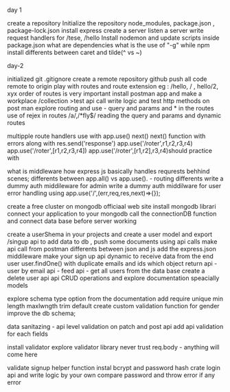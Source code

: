 day 1

create a repository
Initialize the repository
node_modules, package.json , package-lock.json
install express
create a server
listen  a server
write request handlers for /tese, /hello
Install nodemon and update scripts inside package.json
what are dependencies
what is the use of "-g" while npm install
differents between caret and tilde(^ vs ~)

day-2

initialized git
.gitignore
create a remote repository github
push all code remote to origin
play with routes and route extension eg : /hello, / , hello/2, xyx
order of routes is very important
install postman app and make a workplace /collection >test api call
write logic and test http methods on post man
explore routing and use - query and params  and * in the routes
use of rejex in routes /a/,/*fly$/
reading the query and params and dynamic routes

multipple route handlers use with app.use()
next()
next() function with errors along with res.send('response')
app.use('/roter',r1,r2,r3,r4)
app.use('/roter',[r1,r2,r3,r4])
app.use('/roter',[r1,r2],r3,r4)should practice with 

what is middleware
how express js basically handles requrests behhind scenes;
differents between app.all() vs app.use().  - routing differents 
write a dummy auth middileware for admin 
write a dummy auth middilware for user
error handling using app.use('/',(err,req,res,next)=>{});

create a free cluster on mongodb officiaal web site
install mongodb librari
connect your application to your mongodb
call the connectionDB function and connect data base before server working

create a userShema in your projects and create a user model and export
/singup api to add data to db ,
push some documents using api calls 
make api call from postman
differents between json and js 
add the express.json middileware
make your sign up api dynamic to receive data from the end user
user.findOne() with duplicate emails and ids which object return
api - user by email
api - feed api - get all users from the data base
create a delete user api 
api CRUD operations and explore documentation speacially models

explore schema type option from the documentation
add require unique min length maxlwngth trim default create custom validation function for gender
improve the db schema;

data sanitazing - api level validation on patch and post api
add api validation for each fields

install validator
explore validator library
never trust req.body - anything will come here

validate signup helper function
instal bcrypt and password hash
crate login api and write logic by your own
compare password and throw error if any error









